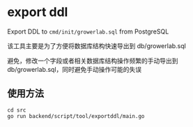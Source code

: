 # export ddl

Export DDL to `cmd/init/growerlab.sql` from PostgreSQL

该工具主要是为了方便将数据库结构快速导出到 db/growerlab.sql

避免，修改一个字段或者相关数据库结构操作频繁的手动导出到 db/growerlab.sql，同时避免手动操作可能的失误

## 使用方法

```shell
cd src
go run backend/script/tool/exportddl/main.go
```
